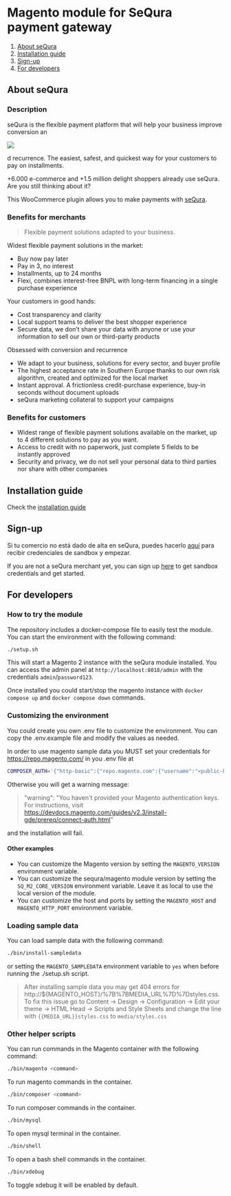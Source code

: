 # Magento module for SeQura payment gateway

1. [About seQura](#about-sequra)
2. [Installation guide](https://sequra.atlassian.net/wiki/spaces/DOC/pages/1377304583/MAGENTO+2)
3. [Sign-up](#sign-up)
4. [For developers](#for-developers)

## About seQura

### Description

seQura is the flexible payment platform that will help your business improve conversion an

![](https://holocron.so/uploads/13f3371f-image.png)

d recurrence.
The easiest, safest, and quickest way for your customers to pay on installments.

+6.000 e-commerce and +1.5 million delight shoppers already use seQura. Are you still thinking about it?

This WooCommerce plugin allows you to make payments with [seQura](https://sequra.es).

### Benefits for merchants

> Flexible payment solutions adapted to your business.

Widest flexible payment solutions in the market:

* Buy now pay later 
* Pay in 3, no interest
* Installments, up to 24 months
* Flexi, combines interest-free BNPL with long-term financing in a single purchase experience

Your customers in good hands:

* Cost transparency and clarity
* Local support teams to deliver the best shopper experience
* Secure data, we don’t share your data with anyone or use your information to sell our own or third-party products 

Obsessed with conversion and recurrence

* We adapt to your business, solutions for every sector, and buyer profile
* The highest acceptance rate in Southern Europe thanks to our own risk algorithm, created and optimized for the local market
* Instant approval. A frictionless credit-purchase experience, buy-in seconds without document uploads
* seQura marketing collateral to support your campaigns

### Benefits for customers

* Widest range of flexible payment solutions available on the market, up to 4 different solutions to pay as you want.
* Access to credit with no paperwork, just complete 5 fields to be instantly approved
* Security and privacy, we do not sell your personal data to third parties nor share with other companies

## Installation guide

Check the [installation guide](https://sequra.atlassian.net/wiki/spaces/DOC/pages/1377304583/MAGENTO+2)

## Sign-up

Si tu comercio no está dado de alta en seQura, puedes hacerlo [aquí](https://sqra.es/signupmes) para recibir credenciales de sandbox y empezar.

If you are not a seQura merchant yet, you can sign up [here](https://sqra.es/signupmen) to get sandbox credentials and get started.

## For developers

### How to try the module

The repository includes a docker-compose file to easily test the module. You can start the environment with the following command:

```bash
./setup.sh
```

This will start a Magento 2 instance with the seQura module installed. You can access the admin panel at `http://localhost:8018/admin` with the credentials `admin`/`password123`.

Once installed you could start/stop the magento instance with `docker compose up` and `docker compose down` commands.

### Customizing the environment

You could create you own .env file to customize the environment. You can copy the .env.example file and modify the values as needed.

In order to use magento sample data you MUST set your credentials for https://repo.magento.com/ in you .env file at 

```bash
COMPOSER_AUTH='{"http-basic":{"repo.magento.com":{"username":"<public-key>","password":"<private-key>"}}}'
```

Otherwise you will get a warning message:

> "warning": "You haven't provided your Magento authentication keys. For instructions, visit https://devdocs.magento.com/guides/v2.3/install-gde/prereq/connect-auth.html"

and the installation will fail.

#### Other examples

* You can customize the Magento version by setting the `MAGENTO_VERSION` environment variable.
* You can customize the sequra/magento module version by setting the `SQ_M2_CORE_VERSION` environment variable. Leave it as local to use the local version of the module.
* You can customize the host and ports by setting the `MAGENTO_HOST` and `MAGENTO_HTTP_PORT` environment variable.

### Loading sample data

You can load sample data with the following command:

```bash
./bin/install-sampledata
```

or setting the `MAGENTO_SAMPLEDATA` environment variable to `yes` when before running the ./setup.sh script.

> After installing sample data you may get 404 errors for http://${MAGENTO_HOST}/%7B%7BMEDIA_URL%7D%7Dstyles.css.
> To fix this issue go to Content -> Design -> Configuration -> Edit your theme -> HTML Head -> Scripts and Style Sheets and change the line with `{{MEDIA_URL}}styles.css` to `media/styles.css`

### Other helper scripts

You can run commands in the Magento container with the following command:

```bash
./bin/magento <command>
```

To run magento commands in the container.

```bash
./bin/composer <command>
```

To run composer commands in the container.

```bash
./bin/mysql
```

To open mysql terminal in the container.

```bash
./bin/shell
```

To open a bash shell commands in the container.

```bash
./bin/xdebug
```

To toggle xdebug it will be enabled by default.